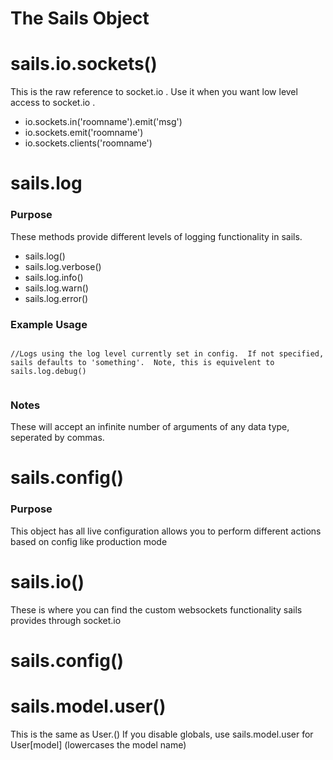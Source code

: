 The Sails Object
================


# sails.io.sockets()
This is the raw reference to socket.io .  Use it when you want low level access to socket.io . 

- io.sockets.in('roomname').emit('msg')
- io.sockets.emit('roomname')
- io.sockets.clients('roomname')


# sails.log
### Purpose
These methods provide different levels of logging functionality in sails.

- sails.log() 
- sails.log.verbose() 
- sails.log.info()
- sails.log.warn()
- sails.log.error()

### Example Usage
```

//Logs using the log level currently set in config.  If not specified, sails defaults to 'something'.  Note, this is equivelent to sails.log.debug() 


```

### Notes
These will accept an infinite number of arguments of any data type, seperated by commas.


# sails.config()
### Purpose

This object has all live configuration
    allows you to perform different actions based on config like production mode 


# sails.io()
These is where you can find the custom websockets functionality sails provides through socket.io

# sails.config()

# sails.model.user()

This is the same as User.<modelName>()
If you disable globals, use sails.model.user for User[model]
(lowercases the model name)

